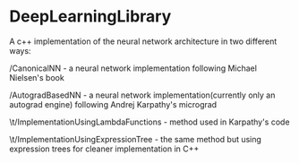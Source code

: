# DeepLearningLibrary
A c++ implementation of the neural network architecture in two different ways:

/CanonicalNN - a neural network implementation following Michael Nielsen's book

/AutogradBasedNN - a neural network implementation(currently only an autograd engine) following Andrej Karpathy's micrograd

\t/ImplementationUsingLambdaFunctions - method used in Karpathy's code

\t/ImplementationUsingExpressionTree - the same method but using expression trees for cleaner implementation in C++
